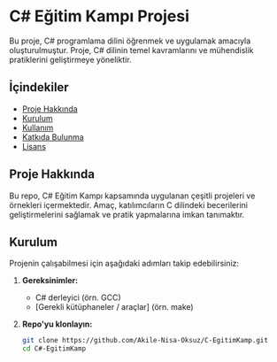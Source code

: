 # C# Eğitim Kampı Projesi  

Bu proje, C# programlama dilini öğrenmek ve uygulamak amacıyla oluşturulmuştur. Proje, C# dilinin temel kavramlarını ve mühendislik pratiklerini geliştirmeye yöneliktir.  

## İçindekiler  

- [Proje Hakkında](#proje-hakkında)  
- [Kurulum](#kurulum)  
- [Kullanım](#kullanım)  
- [Katkıda Bulunma](#katkıda-bulunma)  
- [Lisans](#lisans)  

## Proje Hakkında  

Bu repo, C# Eğitim Kampı kapsamında uygulanan çeşitli projeleri ve örnekleri içermektedir. Amaç, katılımcıların C dilindeki becerilerini geliştirmelerini sağlamak ve pratik yapmalarına imkan tanımaktır.  

## Kurulum  

Projenin çalışabilmesi için aşağıdaki adımları takip edebilirsiniz:  

1. **Gereksinimler:**  
   - C# derleyici (örn. GCC)  
   - [Gerekli kütüphaneler / araçlar] (örn. make)  

2. **Repo'yu klonlayın:**  

   ```bash  
   git clone https://github.com/Akile-Nisa-Oksuz/C-EgitimKamp.git  
   cd C#-EgitimKamp

